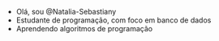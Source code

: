 - Olá, sou @Natalia-Sebastiany
- Estudante de programação, com foco em banco de dados
- Aprendendo algoritmos de programação


<!---
Natalia-Sebastiany/Natalia-Sebastiany is a ✨ special ✨ repository because its `README.md` (this file) appears on your GitHub profile.
You can click the Preview link to take a look at your changes.
--->
